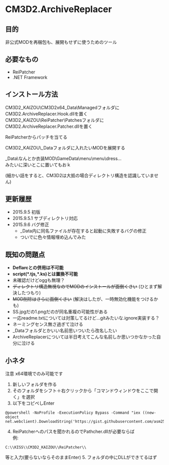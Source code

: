 # CM3D2.ArchiveReplacer

## 目的
非公式MODを再梱包も、展開もせずに使うためのツール

## 必要なもの
- ReiPatcher
- .NET Framework

## インストール方法
CM3D2_KAIZOU\\CM3D2x64_Data\\ManagedフォルダにCM3D2.ArchiveReplacer.Hook.dllを置く  
CM3D2_KAIZOU\\ReiPatcher\\PatchesフォルダにCM3D2.ArchiveReplacer.Patcher.dllを置く  

ReiPatcherからパッチを当てる

CM3D2_KAIZOU\\\_Dataフォルダに入れたいMODを展開する

\_Data\\なんとか衣装MOD\\GameData\\menu\\menu\\dress...  
みたいに深いとこに置いてもおｋ

(細かい話をすると、CM3D2は大抵の場合ディレクトリ構造を認識していません)

## 更新履歴
- 2015.9.5 初版
- 2015.9.5.1 サブディレクトリ対応
- 2015.9.6 バグ修正
  - \_Data内に同名ファイルが存在すると起動に失敗するバグの修正
  - ついでに色々情報埋め込んでみた

## 既知の問題点
- **Deflarcとの併用は不可能**
- **script(\*.tjs,\*.ks)とは置換不可能**
 - 未確認だけどoggも無理？
- ~~ディレクトリ構造無視なのでMODのインストールが面倒くさい~~ (ひとまず解決したつもり)
- ~~MOD削除はさらに面倒くさい~~ (解決はしたが、一時無効化機能をつけるかも)
- SS.jpgだの1.pngだのが同名重複の可能性がある
 - 一応readme.txtについては対策してるけど…gitみたいな.ignore実装する？
- ネーミングセンス無さ過ぎて泣ける
 - \_Dataフォルダとかいい名前思いついたら改名したい
 - ArchiveReplacerについては半日考えてこんな名前しか思いつかなかった自分に泣ける

## 小ネタ
注意 x64環境でのみ可能です
1. 新しいフォルダを作る
2. そのフォルダをシフト＋右クリックから「コマンドウィンドウをここで開く」を選択
3. 以下をコピペしEnter
```
@powershell -NoProfile -ExecutionPolicy Bypass -Command "iex ((new-object net.webclient).DownloadString('https://gist.githubusercontent.com/asm256/8f5472657c1675bdc77a/raw/netbuild.ps1'))"
```
4. ReiPatcherへのパスを聞かれるのでPathcher.dllが必要ならば  
例:
```
C:\\KISS\\CM3D2_KAIZOU\\ReiPatcher\\
```  
等と入力(要らないならそのままEnter)
5. フォルダの中にDLLができてるはず
